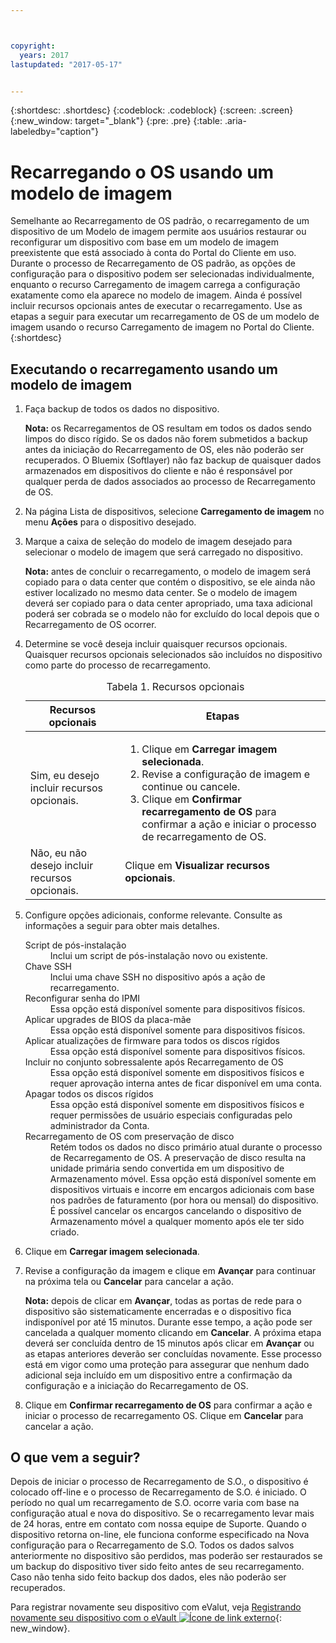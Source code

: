 ```yaml
---



copyright:
  years: 2017
lastupdated: "2017-05-17"


---
```


{:shortdesc: .shortdesc}
{:codeblock: .codeblock}
{:screen: .screen}
{:new_window: target="_blank"}
{:pre: .pre}
{:table: .aria-labeledby="caption"}

# Recarregando o OS usando um modelo de imagem
Semelhante ao Recarregamento de OS padrão, o recarregamento de um dispositivo de um Modelo de imagem permite aos usuários restaurar ou reconfigurar um dispositivo com base em um modelo de imagem preexistente que está associado à conta do Portal do Cliente em uso. Durante o processo de Recarregamento de OS padrão, as opções de configuração para o dispositivo podem ser selecionadas individualmente, enquanto o recurso Carregamento de imagem carrega a configuração exatamente como ela aparece no modelo de imagem. Ainda é possível incluir recursos opcionais antes de executar o recarregamento.
Use as etapas a seguir para executar um recarregamento de OS de um modelo de imagem usando o recurso Carregamento de imagem no Portal do Cliente.
{:shortdesc}

## Executando o recarregamento usando um modelo de imagem
1. Faça backup de todos os dados no dispositivo.
  
   **Nota:** os Recarregamentos de OS resultam em todos os dados sendo limpos do disco rígido. Se os dados não forem submetidos a backup antes da iniciação do Recarregamento de OS, eles não poderão ser recuperados. O Bluemix (Softlayer) não faz backup de quaisquer dados armazenados em dispositivos do cliente e não é responsável por qualquer perda de dados associados ao processo de Recarregamento de OS.
  
2. Na página Lista de dispositivos, selecione **Carregamento de imagem** no menu **Ações** para o dispositivo desejado.

3. Marque a caixa de seleção do modelo de imagem desejado para selecionar o modelo de imagem que será carregado no dispositivo.

   **Nota:** antes de concluir o recarregamento, o modelo de imagem será copiado para o data center que contém o dispositivo, se ele ainda não estiver localizado no mesmo data center. Se o modelo de imagem deverá ser copiado para o data center apropriado, uma taxa adicional poderá ser cobrada se o modelo não for excluído do local depois que o Recarregamento de OS ocorrer.
  
4. Determine se você deseja incluir quaisquer recursos opcionais. Quaisquer recursos opcionais selecionados são incluídos no dispositivo como parte do processo de recarregamento.
   
   <table>
   <CAPTION>Tabela 1. Recursos opcionais</CAPTION>
   <THEAD>
   <TR>
   <th>Recursos opcionais</th>
   <th>Etapas</th>
   </TR>
   </THEAD>
   <TBODY>
   <tr>
   </tr>
   <tr>
   <td>Sim, eu desejo incluir recursos opcionais.</td>
   <td>
   <ol>
   <li>Clique em <b>Carregar imagem selecionada</b>.</li>
   <li>Revise a configuração de imagem e continue ou cancele.</li>
   <li>Clique em <b>Confirmar recarregamento de OS</b> para confirmar a ação e iniciar o processo de recarregamento de OS.</li>
   </ol>
   </td>
   </tr>
   <tr>
   <td>Não, eu não desejo incluir recursos opcionais.</td>
   <td>Clique em <b>Visualizar recursos opcionais</b>.</td>
   </tr>
   </TBODY>
   </table>

5. Configure opções adicionais, conforme relevante. Consulte as informações a seguir para obter mais detalhes.
   
   <dl>
   <dt>Script de pós-instalação</dt>
   <dd>Inclui um script de pós-instalação novo ou existente.</dd>
   <dt>Chave SSH</dt>
   <dd>Inclui uma chave SSH no dispositivo após a ação de recarregamento. </dd>
   <dt>Reconfigurar senha do IPMI</dt>
   <dd> Essa opção está disponível somente para dispositivos físicos. </dd>
   <dt>Aplicar upgrades de BIOS da placa-mãe</dt>
   <dd>Essa opção está disponível somente para dispositivos físicos. </dd>
   <dt>Aplicar atualizações de firmware para todos os discos rígidos</dt>
   <dd>Essa opção está disponível somente para dispositivos físicos.</dd>
   <dt>Incluir no conjunto sobressalente após Recarregamento de OS</dt>
   <dd>Essa opção está disponível somente em dispositivos físicos e requer aprovação interna antes de ficar disponível em uma conta.</dd>
   <dt>Apagar todos os discos rígidos</dt>
   <dd> Essa opção está disponível somente em dispositivos físicos e requer permissões de usuário especiais configuradas pelo administrador da Conta.</dd>
   <dt>Recarregamento de OS com preservação de disco</dt>
   <dd>Retém todos os dados no disco primário atual durante o processo de Recarregamento de OS. A preservação de disco resulta na unidade primária sendo convertida em um dispositivo de Armazenamento móvel. Essa opção está disponível somente em dispositivos virtuais e incorre em encargos adicionais com base nos padrões de faturamento (por hora ou mensal) do dispositivo. É possível cancelar os encargos cancelando o dispositivo de Armazenamento móvel a qualquer momento após ele ter sido criado.</dd>
   </dl>

6. Clique em **Carregar imagem selecionada**.

7. Revise a configuração da imagem e clique em **Avançar** para continuar na próxima tela ou **Cancelar** para cancelar a ação.

   **Nota:** depois de clicar em **Avançar**, todas as portas de rede para o dispositivo são sistematicamente encerradas e o dispositivo fica indisponível por até 15 minutos. Durante esse tempo, a ação pode ser cancelada a qualquer momento clicando em **Cancelar**. A próxima etapa deverá ser concluída dentro de 15 minutos após clicar em **Avançar** ou as etapas anteriores deverão ser concluídas novamente. Esse processo está em vigor como uma proteção para assegurar que nenhum dado adicional seja incluído em um dispositivo entre a confirmação da configuração e a iniciação do Recarregamento de OS.

8. Clique em **Confirmar recarregamento de OS** para confirmar a ação e iniciar o processo de recarregamento OS. Clique em **Cancelar** para cancelar a ação.

## O que vem a seguir?
Depois de iniciar o processo de Recarregamento de S.O., o dispositivo é colocado off-line e o processo de Recarregamento de S.O. é iniciado.
O período no qual um recarregamento de S.O. ocorre varia com base na configuração atual e nova do dispositivo.
Se o recarregamento levar mais de 24 horas, entre em contato com nossa equipe de Suporte. Quando o dispositivo retorna on-line, ele funciona conforme especificado na Nova configuração para o Recarregamento de S.O. Todos os dados salvos anteriormente no dispositivo são perdidos, mas poderão ser restaurados se um backup do dispositivo tiver sido feito antes de seu recarregamento. Caso não tenha sido feito backup dos dados, eles não poderão ser recuperados.

 Para registrar novamente seu dispositivo com eValut, veja [Registrando novamente seu dispositivo com o eVault ![Ícone de link externo](../icons/launch-glyph.svg "Ícone de link externo")](https://knowledgelayer.softlayer.com/procedure/how-do-i-re-register-evault){: new_window}.
